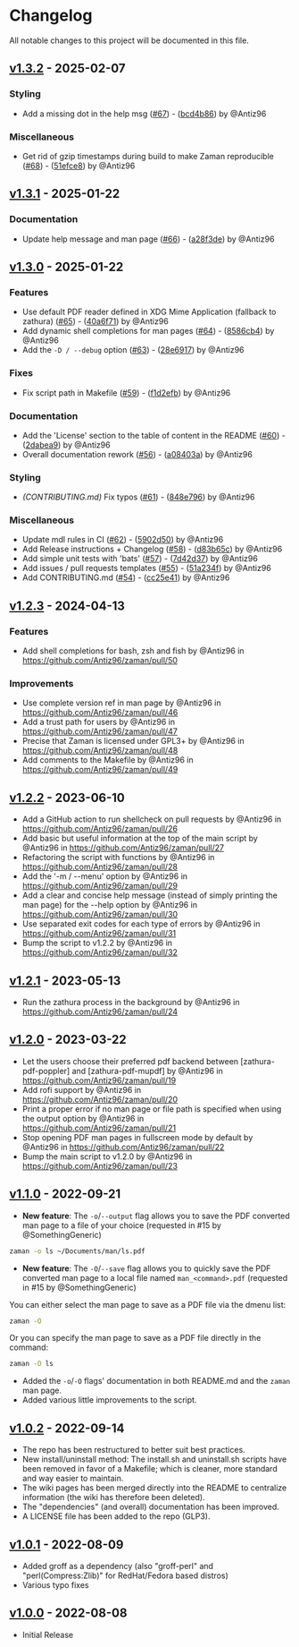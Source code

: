 # Changelog

All notable changes to this project will be documented in this file.

## [v1.3.2](https://github.com/Antiz96/zaman/releases/tag/v1.3.2) - 2025-02-07

### Styling

- Add a missing dot in the help msg ([#67](https://github.com/Antiz96/zaman/pull/67)) - ([bcd4b86](https://github.com/Antiz96/zaman/commit/bcd4b86eceafcdff05b113ae6bf3630e0f521c8c)) by @Antiz96

### Miscellaneous

- Get rid of gzip timestamps during build to make Zaman reproducible ([#68](https://github.com/Antiz96/zaman/pull/68)) - ([51efce8](https://github.com/Antiz96/zaman/commit/51efce8d1671e57c4b02ad783923f1446b927456)) by @Antiz96

## [v1.3.1](https://github.com/Antiz96/zaman/releases/tag/v1.3.1) - 2025-01-22

### Documentation

- Update help message and man page ([#66](https://github.com/Antiz96/zaman/pull/66)) - ([a28f3de](https://github.com/Antiz96/zaman/commit/a28f3dee7c29169e03dfdde5999e6194072fbe80)) by @Antiz96

## [v1.3.0](https://github.com/Antiz96/zaman/releases/tag/v1.3.0) - 2025-01-22

### Features

- Use default PDF reader defined in XDG Mime Application (fallback to zathura) ([#65](https://github.com/Antiz96/zaman/pull/65)) - ([40a6f71](https://github.com/Antiz96/zaman/commit/40a6f719070afab8161e7e66ef81c4a1f582e2cf)) by @Antiz96
- Add dynamic shell completions for man pages ([#64](https://github.com/Antiz96/zaman/pull/64)) - ([8586cb4](https://github.com/Antiz96/zaman/commit/8586cb4fccb3ec03ee802e95ccf78dafb704f5be)) by @Antiz96
- Add the `-D / --debug` option ([#63](https://github.com/Antiz96/zaman/pull/63)) - ([28e6917](https://github.com/Antiz96/zaman/commit/28e69175c61b50293678a252c3bef2e7d312bc7d)) by @Antiz96

### Fixes

- Fix script path in Makefile ([#59](https://github.com/Antiz96/zaman/pull/59)) - ([f1d2efb](https://github.com/Antiz96/zaman/commit/f1d2efbf858ef5bdd48843caea189b31a95891ea)) by @Antiz96

### Documentation

- Add the 'License' section to the table of content in the README ([#60](https://github.com/Antiz96/zaman/pull/60)) - ([2dabea9](https://github.com/Antiz96/zaman/commit/2dabea9565bc5a530d055a7dd62d6433fc7b3621)) by @Antiz96
- Overall documentation rework ([#56](https://github.com/Antiz96/zaman/pull/56)) - ([a08403a](https://github.com/Antiz96/zaman/commit/a08403ad9d096a3a0745bdf31cf74e3fc8fac3b3)) by @Antiz96

### Styling

- *(CONTRIBUTING.md)* Fix typos ([#61](https://github.com/Antiz96/zaman/pull/61)) - ([848e796](https://github.com/Antiz96/zaman/commit/848e796331f4b271eeca4f05b6b8e663f23e6985)) by @Antiz96

### Miscellaneous

- Update mdl rules in CI ([#62](https://github.com/Antiz96/zaman/pull/62)) - ([5902d50](https://github.com/Antiz96/zaman/commit/5902d506cbfcc44a6b479bdb0de1ee37ed4aa65d)) by @Antiz96
- Add Release instructions + Changelog ([#58](https://github.com/Antiz96/zaman/pull/58)) - ([d83b65c](https://github.com/Antiz96/zaman/commit/d83b65c65d0727f8f52b8fe444db4c020f166fe3)) by @Antiz96
- Add simple unit tests with 'bats' ([#57](https://github.com/Antiz96/zaman/pull/57)) - ([7d42d37](https://github.com/Antiz96/zaman/commit/7d42d37d95cb8bfa876f65037ff09ab069214cc6)) by @Antiz96
- Add issues / pull requests templates ([#55](https://github.com/Antiz96/zaman/pull/55)) - ([51a234f](https://github.com/Antiz96/zaman/commit/51a234f71b1de71fa0d328b82ab29b82d0ad984d)) by @Antiz96
- Add CONTRIBUTING.md ([#54](https://github.com/Antiz96/zaman/pull/54)) - ([cc25e41](https://github.com/Antiz96/zaman/commit/cc25e4165098a34081664d8e1e058bcdf6484ffe)) by @Antiz96

## [v1.2.3](https://github.com/Antiz96/zaman/releases/tag/v1.2.3) - 2024-04-13

### Features

- Add shell completions for bash, zsh and fish by @Antiz96 in <https://github.com/Antiz96/zaman/pull/50>

### Improvements

- Use complete version ref in man page by @Antiz96 in <https://github.com/Antiz96/zaman/pull/46>
- Add a trust path for users by @Antiz96 in <https://github.com/Antiz96/zaman/pull/47>
- Precise that Zaman is licensed under GPL3+ by @Antiz96 in <https://github.com/Antiz96/zaman/pull/48>
- Add comments to the Makefile by @Antiz96 in <https://github.com/Antiz96/zaman/pull/49>

## [v1.2.2](https://github.com/Antiz96/zaman/releases/tag/v1.2.2) - 2023-06-10

- Add a GitHub action to run shellcheck on pull requests by @Antiz96 in <https://github.com/Antiz96/zaman/pull/26>
- Add basic but useful information at the top of the main script by @Antiz96 in <https://github.com/Antiz96/zaman/pull/27>
- Refactoring the script with functions by @Antiz96 in <https://github.com/Antiz96/zaman/pull/28>
- Add the '-m / --menu' option by @Antiz96 in <https://github.com/Antiz96/zaman/pull/29>
- Add a clear and concise help message (instead of simply printing the man page) for the --help option by @Antiz96 in <https://github.com/Antiz96/zaman/pull/30>
- Use separated exit codes for each type of errors by @Antiz96 in <https://github.com/Antiz96/zaman/pull/31>
- Bump the script to v1.2.2 by @Antiz96 in <https://github.com/Antiz96/zaman/pull/32>

## [v1.2.1](https://github.com/Antiz96/zaman/releases/tag/v1.2.1) - 2023-05-13

- Run the zathura process in the background by @Antiz96 in <https://github.com/Antiz96/zaman/pull/24>

## [v1.2.0](https://github.com/Antiz96/zaman/releases/tag/v1.2.0) - 2023-03-22

- Let the users choose their preferred pdf backend between [zathura-pdf-poppler] and [zathura-pdf-mupdf] by @Antiz96 in <https://github.com/Antiz96/zaman/pull/19>
- Add rofi support by @Antiz96 in <https://github.com/Antiz96/zaman/pull/20>
- Print a proper error if no man page or file path is specified when using the output option by @Antiz96 in <https://github.com/Antiz96/zaman/pull/21>
- Stop opening PDF man pages in fullscreen mode by default by @Antiz96 in <https://github.com/Antiz96/zaman/pull/22>
- Bump the main script to v1.2.0 by @Antiz96 in <https://github.com/Antiz96/zaman/pull/23>

## [v1.1.0](https://github.com/Antiz96/zaman/releases/tag/v1.1.0) - 2022-09-21

- **New feature**: The `-o`/`--output` flag allows you to save the PDF converted man page to a file of your choice (requested in #15 by @SomethingGeneric)

```bash
zaman -o ls ~/Documents/man/ls.pdf
```

- **New feature**: The `-O`/`--save` flag allows you to quickly save the PDF converted man page to a local file named `man_<command>.pdf` (requested in #15 by @SomethingGeneric)  

You can either select the man page to save as a PDF file via the dmenu list:

```bash
zaman -O
```

Or you can specify the man page to save as a PDF file directly in the command:

```bash
zaman -O ls
```

- Added the `-o`/`-O` flags' documentation in both README.md and the `zaman` man page.
- Added various little improvements to the script.

## [v1.0.2](https://github.com/Antiz96/zaman/releases/tag/v1.0.2) - 2022-09-14

- The repo has been restructured to better suit best practices.
- New install/uninstall method: The install.sh and uninstall.sh scripts have been removed in favor of a Makefile; which is cleaner, more standard and way easier to maintain.
- The wiki pages has been merged directly into the README to centralize information (the wiki has therefore been deleted).
- The "dependencies" (and overall) documentation has been improved.
- A LICENSE file has been added to the repo (GLP3).

## [v1.0.1](https://github.com/Antiz96/zaman/releases/tag/v1.0.1) - 2022-08-09

- Added groff as a dependency (also "groff-perl" and "perl(Compress:Zlib)" for RedHat/Fedora based distros)
- Various typo fixes

## [v1.0.0](https://github.com/Antiz96/zaman/releases/tag/v1.0.0) - 2022-08-08

- Initial Release

<!-- generated by git-cliff -->

